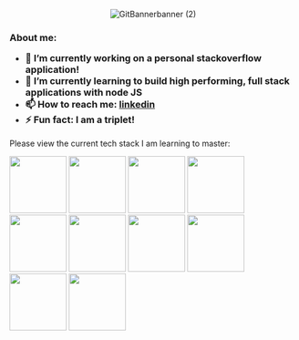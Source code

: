 <div id="header" align="center">
	
![GitBannerbanner (2)](https://user-images.githubusercontent.com/97288818/171265374-302026af-3cd7-488e-9ebb-c46b2de6b5ae.svg)
  </div>

<h3>
  About me:
	
- 🔭 I’m currently working on a personal stackoverflow application!
- 🌱 I’m currently learning to build high performing, full stack applications with node JS
- 📫 How to reach me: [linkedin](linkedin.com/in/cameron-hyden-730669116)
- ⚡ Fun fact: I am a triplet!
  </h3>

Please view the current tech stack I am learning to master:
<div id="badges">
	<img src="https://img.shields.io/badge/HTML5-E34F26?style=for-the-badge&logo=html5&logoColor=white"  width="100"/>
  	<img src="https://img.shields.io/badge/CSS-239120?&style=for-the-badge&logo=css3&logoColor=white"  width="100"/>
    	<img src="https://img.shields.io/badge/Sass-CC6699?style=for-the-badge&logo=sass&logoColor=white"  width="100"/>
   <img src="https://img.shields.io/badge/JavaScript-F7DF1E?style=for-the-badge&logo=javascript&logoColor=black"  width="100"/>
    <img src="https://img.shields.io/badge/React-20232A?style=for-the-badge&logo=react&logoColor=61DAFB"  width="100"/>
    <img src="https://img.shields.io/badge/Java-ED8B00?style=for-the-badge&logo=java&logoColor=white"  width="100"/>
   <img src="https://img.shields.io/badge/Spring-6DB33F?style=for-the-badge&logo=spring&logoColor=white"  width="100"/>
    <img src="https://img.shields.io/badge/MySQL-00000F?style=for-the-badge&logo=mysql&logoColor=white"  width="100"/>
      <img src="https://img.shields.io/badge/Google_Cloud-4285F4?style=for-the-badge&logo=google-cloud&logoColor=white"  width="100"/>
	<img src="https://img.shields.io/badge/-jest-%23C21325?style=for-the-badge&logo=jest&logoColor=white"  width="100"/>

  </div>
<!--
**CameronHyden/CameronHyden** is a ✨ _special_ ✨ repository because its `README.md` (this file) appears on your GitHub profile.

Here are some ideas to get you started:

- ⚡ Fun fact: ...
-->
